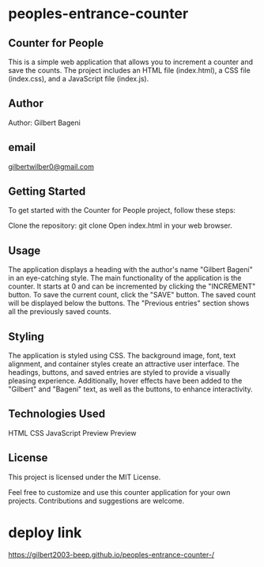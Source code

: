# peoples-entrance-counter
## Counter for People
This is a simple web application that allows you to increment a counter and save the counts. The project includes an HTML file (index.html), a CSS file (index.css), and a JavaScript file (index.js).

## Author
Author: Gilbert Bageni
## email
gilbertwilber0@gmail.com
## Getting Started
To get started with the Counter for People project, follow these steps:

Clone the repository: git clone <repository-url>
Open index.html in your web browser.
## Usage
The application displays a heading with the author's name "Gilbert Bageni" in an eye-catching style.
The main functionality of the application is the counter. It starts at 0 and can be incremented by clicking the "INCREMENT" button.
To save the current count, click the "SAVE" button. The saved count will be displayed below the buttons.
The "Previous entries" section shows all the previously saved counts.
## Styling
The application is styled using CSS. The background image, font, text alignment, and container styles create an attractive user interface. The headings, buttons, and saved entries are styled to provide a visually pleasing experience. Additionally, hover effects have been added to the "Gilbert" and "Bageni" text, as well as the buttons, to enhance interactivity.

## Technologies Used
HTML
CSS
JavaScript
Preview
Preview

## License
This project is licensed under the MIT License.

Feel free to customize and use this counter application for your own projects. Contributions and suggestions are welcome.
# deploy link
https://gilbert2003-beep.github.io/peoples-entrance-counter-/




